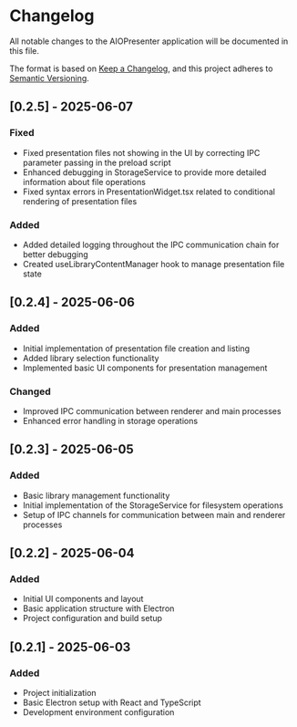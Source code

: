 # Changelog

All notable changes to the AIOPresenter application will be documented in this file.

The format is based on [Keep a Changelog](https://keepachangelog.com/en/1.0.0/),
and this project adheres to [Semantic Versioning](https://semver.org/spec/v2.0.0.html).

## [0.2.5] - 2025-06-07

### Fixed
- Fixed presentation files not showing in the UI by correcting IPC parameter passing in the preload script
- Enhanced debugging in StorageService to provide more detailed information about file operations
- Fixed syntax errors in PresentationWidget.tsx related to conditional rendering of presentation files

### Added
- Added detailed logging throughout the IPC communication chain for better debugging
- Created useLibraryContentManager hook to manage presentation file state

## [0.2.4] - 2025-06-06

### Added
- Initial implementation of presentation file creation and listing
- Added library selection functionality
- Implemented basic UI components for presentation management

### Changed
- Improved IPC communication between renderer and main processes
- Enhanced error handling in storage operations

## [0.2.3] - 2025-06-05

### Added
- Basic library management functionality
- Initial implementation of the StorageService for filesystem operations
- Setup of IPC channels for communication between main and renderer processes

## [0.2.2] - 2025-06-04

### Added
- Initial UI components and layout
- Basic application structure with Electron
- Project configuration and build setup

## [0.2.1] - 2025-06-03

### Added
- Project initialization
- Basic Electron setup with React and TypeScript
- Development environment configuration
